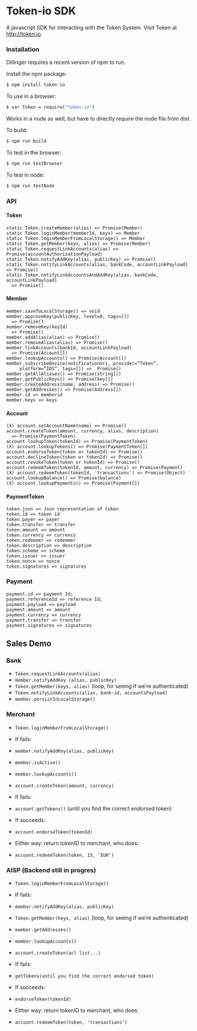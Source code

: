 # Token-io SDK

A javascript SDK for interacting with the Token System. Visit Token at http://token.io.

### Installation

Dillinger requires a recent version of npm to run.

Install the npm package:

```sh
$ npm install token-io
```

To use in a browser:

```sh
$ var Token = require("token-io")
```

Works in a node as well, but have to directly require the node file from dist.

To build:
```sh
$ npm run build
```

To test in the browser:
```sh
$ npm run testBrowser
```

To test in node:
```sh
$ npm run testNode
```

### API

#### Token
```
static Token.createMember(alias) => Promise(Member)
static Token.loginMember(memberId, keys) => Member
static Token.loginMemberFromLocalStorage() => Member
static Token.getMember(keys, alias) => Promise(Member)
static Token.requestLinkAccounts(alias) => Promise(accountAuthorizationPayload)
static Token.notifyAddKey(alias, publicKey) => Promise()
static Token.notifyLinkAccounts(alias, bankCode, accountLinkPayload) => Promise()
static Token.notifyLinkAccountsAndAddKey(alias, bankCode, accountLinkPayload)
  => Promise()
```

#### Member
```
member.saveToLocalStorage() => void
member.approveKey(publicKey, level=0, tags=[])
  => Promise()
member.removeKey(keyId)
  => Promise()
member.addAlias(alias) => Promise()
member.removeAlias(alias) => Promise()
member.linkAccounts(bankId, accountLinkPayload)
  => Promise(Account[])
member.lookupAccounts() => Promise(Account[])
member.subscribeDevice(notificationUri, provider=“Token”,
     platform=“IOS”, tags=[]) =>  Promise()
member.getAllAliases() => Promise(string[])
member.getPublicKeys() => Promise(key[])
member.createAddress(name, address) => Promise()
member.getAddresses() => Promise(Address[])
member.id => memberid
member.keys => keys
```

#### Account
```
(X) account.setAccountName(name) => Promise()
account.createToken(amount, currency, alias, description)
  => Promise(PaymentToken)
account.lookupToken(tokenId) => Promise(PaymentToken)
(X) account.lookupTokens() => Promise(PaymentToken[])
account.endorseToken(token or tokenId) => Promise()
account.declineToken(token or tokenId) => Promise()
account.revokeToken(token or tokenId) => Promise()
account.redeemToken(tokenId, amount, currency) => Promise(Payment)
(X) account.redeemToken(tokenId, 'transactions') => Promise(Object)
account.lookupBalance() => Promise(balance)
(X) account.lookupPayments() => Promise(Payment[])
```

#### PaymentToken
```
token.json => Json representation of token
token.id => token id
token.payer => payer
token.transfer => transfer
token.amount => amount
token.currency => currency
token.redeemer => redeemer
token.description => description
token.scheme => scheme
token.issuer => issuer
token.nonce => nonce
token.signatures => signatures
```
### Payment
```
payment.id => payment Id;
payment.referenceId => reference Id;
payment.payload => payload
payment.amount => amount
payment.currency => currency
payment.transfer => transfer
payment.signatures => signatures
```

## Sales Demo

### Bank
* ```Token.requestLinkAccounts(alias)```
* ```member.notifyAddKey (alias, publicKey)```
* ```Token.getMember(keys, alias)``` (loop, for seeing if we’re authenticated)
* ```Token.notifyLinkAccounts(alias, bank-id, accountsPayload)```
* ```member.persistInLocalStorage()```

### Merchant
* ```Token.loginMemberFromLocalStorage()```
* If fails:
* ```member.notifyAddKey(alias, publicKey)```


* ```member.isActive()```
* ```member.lookupAccounts()```
* ```account.createToken(amount, currency)```
* If fails:
* ```account.getTokens()``` (until you find the correct endorsed token)
* If succeeds:
* ```account.endorseToken(tokenId)```


* Either way: return tokenID to merchant, who does:
* ```account.redeemToken(token, 15, ‘EUR’)```

### AISP (Backend still in progres)
* ```Token.loginMemberFromLocalStorage()```
* If fails:
* ```member.notifyAddKey(alias, publicKey)```
* ```Token.getMember(keys, alias)``` (loop, for seeing if we’re authenticated)
* ```member.getAddresses()```
* ```member.lookupAccounts()```
* ```account.createToken(acl list...)```
* If fails:
* ```getTokens(until you find the correct endorsed token)```
* If succeeds:
* ```endorseToken(tokenId)```


* Either way: return tokenID to merchant, who does:
* ```account.redeemToken(token, ‘transactions’)```
